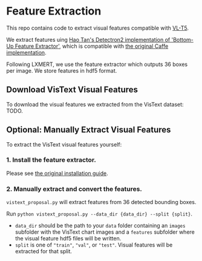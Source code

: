 # Feature Extraction

This repo contains code to extract visual features compatible with [VL-T5](https://github.com/j-min/VL-T5).

We extract features uing [Hao Tan's Detectron2 implementation of 'Bottom-Up Feature Extractor'](https://github.com/airsplay/py-bottom-up-attention), which is compatible with [the original Caffe implementation](https://github.com/peteanderson80/bottom-up-attention).

Following LXMERT, we use the feature extractor which outputs 36 boxes per image.
We store features in hdf5 format.

## Download VisText Visual Features

To download the visual features we extracted from the VisText dataset: TODO.

## Optional: Manually Extract Visual Features

To extract the VisText visual features yourself:

### 1. Install the feature extractor. 
Please see [the original installation guide](https://github.com/airsplay/py-bottom-up-attention#installation).

### 2. Manually extract and convert the features. 
`vistext_proposal.py` will extract features from 36 detected bounding boxes. 

Run `python vistext_proposal.py --data_dir {data_dir} --split {split}`. 
* `data_dir` should be the path to your `data` folder containing an `images` subfolder with the VisText chart images and a `features` subfolder where the visual feature hdf5 files will be written. 
* `split` is one of `"train"`, `"val"`, or `"test"`. Visual features will be extracted for that split.
